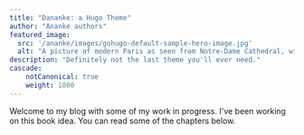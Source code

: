 ```yaml
---
title: "Dananke: a Hugo Theme"
author: "Ananke authors"
featured_image: 
  src: '/ananke/images/gohugo-default-sample-hero-image.jpg'
  alt: "A picture of modern Paris as seen from Notre-Dame Cathedral, with a cornice with a gargoyle on the left and dominating the scene"
description: "Definitely not the last theme you'll ever need."
cascade:
    notCanonical: true
    weight: 1000
---
```

Welcome to my blog with some of my work in progress. I've been working on this book idea. You can read some of the chapters below.
